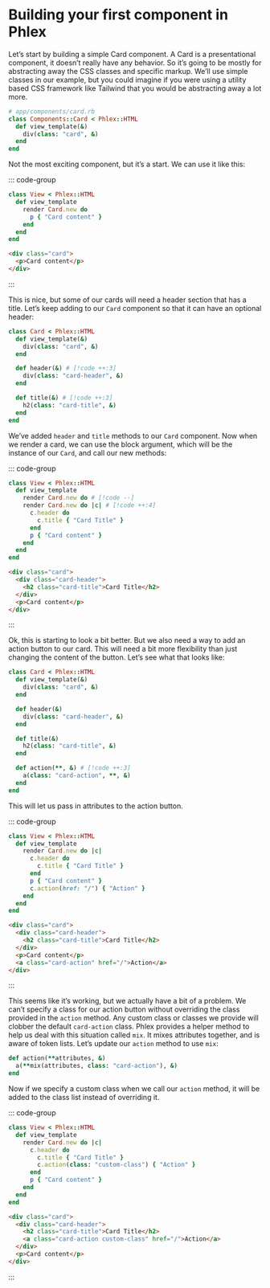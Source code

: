 # Building your first component in Phlex

Let’s start by building a simple Card component. A Card is a presentational component, it doesn’t
really have any behavior. So it’s going to be mostly for abstracting away the CSS classes and specific
markup. We’ll use simple classes in our example, but you could imagine if you were using a utility
based CSS framework like Tailwind that you would be abstracting away a lot more.

```ruby
# app/components/card.rb
class Components::Card < Phlex::HTML
  def view_template(&)
    div(class: "card", &)
  end
end
```

Not the most exciting component, but it’s a start. We can use it like this:

::: code-group

```ruby [view.rb]
class View < Phlex::HTML
  def view_template
    render Card.new do
      p { "Card content" }
    end
  end
end
```

```html [output]
<div class="card">
  <p>Card content</p>
</div>
```

:::

This is nice, but some of our cards will need a header section that has a title. Let’s keep adding
to our `Card` component so that it can have an optional header:

```ruby
class Card < Phlex::HTML
  def view_template(&)
    div(class: "card", &)
  end

  def header(&) # [!code ++:3]
    div(class: "card-header", &)
  end

  def title(&) # [!code ++:3]
    h2(class: "card-title", &)
  end
end
```

We’ve added `header` and `title` methods to our `Card` component. Now when we render a card, we can
use the block argument, which will be the instance of our `Card`, and call our new methods:

::: code-group

```ruby [view.rb]
class View < Phlex::HTML
  def view_template
    render Card.new do # [!code --]
    render Card.new do |c| # [!code ++:4]
      c.header do
        c.title { "Card Title" }
      end
      p { "Card content" }
    end
  end
end
```

```html [output]
<div class="card">
  <div class="card-header">
    <h2 class="card-title">Card Title</h2>
  </div>
  <p>Card content</p>
</div>
```

:::

Ok, this is starting to look a bit better. But we also need a way to add an action button to our card.
This will need a bit more flexibility than just changing the content of the button. Let’s see what
that looks like:

```ruby
class Card < Phlex::HTML
  def view_template(&)
    div(class: "card", &)
  end

  def header(&)
    div(class: "card-header", &)
  end

  def title(&)
    h2(class: "card-title", &)
  end

  def action(**, &) # [!code ++:3]
    a(class: "card-action", **, &)
  end
end
```

This will let us pass in attributes to the action button.

::: code-group

```ruby [view.rb]
class View < Phlex::HTML
  def view_template
    render Card.new do |c|
      c.header do
        c.title { "Card Title" }
      end
      p { "Card content" }
      c.action(href: "/") { "Action" }
    end
  end
end
```

```html [output]
<div class="card">
  <div class="card-header">
    <h2 class="card-title">Card Title</h2>
  </div>
  <p>Card content</p>
  <a class="card-action" href="/">Action</a>
</div>
```

:::

This seems like it’s working, but we actually have a bit of a problem. We can’t specify a class for
our action button without overriding the class provided in the `action` method. Any custom class or
classes we provide will clobber the default `card-action` class. Phlex provides a helper method to help
us deal with this situation called `mix`. It mixes attributes together, and is aware of token lists.
Let’s update our `action` method to use `mix`:

```ruby
def action(**attributes, &)
  a(**mix(attributes, class: "card-action"), &)
end
```

Now if we specify a custom class when we call our `action` method, it will be added to the class list
instead of overriding it.

::: code-group

```ruby [view.rb]
class View < Phlex::HTML
  def view_template
    render Card.new do |c|
      c.header do
        c.title { "Card Title" }
        c.action(class: "custom-class") { "Action" }
      end
      p { "Card content" }
    end
  end
end
```

```html [output]
<div class="card">
  <div class="card-header">
    <h2 class="card-title">Card Title</h2>
    <a class="card-action custom-class" href="/">Action</a>
  </div>
  <p>Card content</p>
</div>
```

:::
